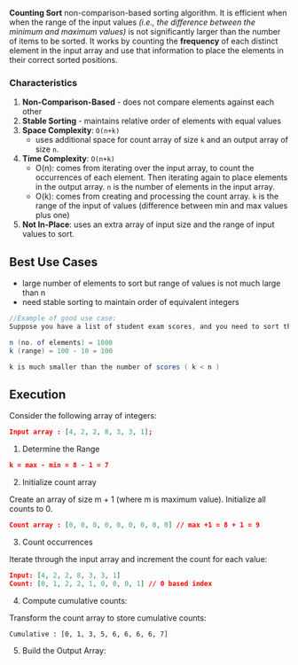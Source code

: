 **Counting Sort** non-comparison-based sorting algorithm.  It is efficient when when the range of the input values _(i.e., the difference between the minimum and maximum values)_ is not significantly larger than the number of items to be sorted. It works by counting the **frequency** of each distinct element in the input array and use that information to place the elements in their correct sorted positions.

### Characteristics 
1. **Non-Comparison-Based** - does not compare elements against each other
2. **Stable Sorting** - maintains relative order of elements with equal values
3. **Space Complexity**: `O(n+k)`
	- uses additional space for count array of size `k` and an output array of size `n`.
4. **Time Complexity**: `O(n+k)`
	-  O(n): comes from iterating over the input array, to count the occurrences of each element. Then iterating again to place elements in the output array. `n` is the number of elements in the input array.
	- O(k): comes from creating and processing the count array. `k` is the range of the input of values (difference between min and max values plus one)
5. **Not In-Place**: uses an extra array of input size and the range of input values to sort. 

## Best Use Cases
- large number of elements to sort but range of values is not much large than n
- need stable sorting to maintain order of equivalent integers

``` java
//Example of good use case:
Suppose you have a list of student exam scores, and you need to sort them. The scores range from 0 to 100, and you have 1000 students.

n (no. of elements) = 1000
k (range) = 100 - 10 = 100 

k is much smaller than the number of scores ( k < n )
```

## Execution
Consider the following array of integers:

``` json
Input array : [4, 2, 2, 8, 3, 3, 1];
```

1. Determine the Range
``` json
k = max - min = 8 - 1 = 7
```

2. Initialize count array

Create an array of size m + 1 (where m is maximum value). Initialize all counts to 0.
``` json
Count array : [0, 0, 0, 0, 0, 0, 0, 0, 0] // max +1 = 8 + 1 = 9
```

3.  Count occurrences

Iterate through the input array and increment the count for each value:
``` json
Input: [4, 2, 2, 8, 3, 3, 1]
Count: [0, 1, 2, 2, 1, 0, 0, 0, 1] // 0 based index
```

4. Compute cumulative counts:

Transform the count array to store cumulative counts:
```
Cumulative : [0, 1, 3, 5, 6, 6, 6, 6, 7]
```

5. Build the Output Array:
